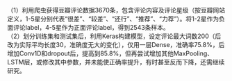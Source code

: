 （1）利用爬虫获得豆瓣评论数据3670条，包含评论内容及评论星级（按豆瓣网站定义，1-5星分别代表“很差”、“较差”、“还行”、“推荐”、“力荐”）。将1-2星作为负面评论label，4-5星作为正面评论label，得到2543条样本。  
（2）划分训练集和测试集后，利用Keras构建模型，设定评论最大词数200（后改为实际平均长度30，准确度无大的变化），仅用一层Dense，准确率75.8%，后增加Conv1D和dropout后，提高到85.8%，但再尝试增加其他MaxPooling、LSTM层，或修改其中参数，并未能使正确率提升，有时甚至反而下降，还需继续研究。
# 
